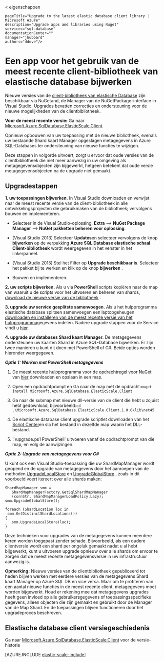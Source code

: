 < eigenschappen
    
    pageTitle="Upgrade to the latest elastic database client library | Microsoft Azure" 
    description="Upgrade apps and libraries using Nuget" 
    services="sql-database" 
    documentationCenter="" 
    manager="jhubbard" 
    authors="ddove"/>

<tags 
    ms.service="sql-database" 
    ms.workload="sql-database" 
    ms.tgt_pltfrm="na" 
    ms.devlang="na" 
    ms.topic="article" 
    ms.date="05/27/2016" 
    ms.author="ddove" />

# <a name="upgrade-an-app-to-use-the-latest-elastic-database-client-library"></a>Een app voor het gebruik van de meest recente client-bibliotheek van elastische database bijwerken

Nieuwe versies van de [client-bibliotheek van elastische Database](sql-database-elastic-database-client-library.md) zijn beschikbaar via NuGetand, de Manager van de NuGetPackage-interface in Visual Studio. Upgrades bevatten correcties en ondersteuning voor de nieuwe mogelijkheden van de clientbibliotheek.

**Voor de meest recente versie:** Ga naar [Microsoft.Azure.SqlDatabase.ElasticScale.Client](https://www.nuget.org/packages/Microsoft.Azure.SqlDatabase.ElasticScale.Client/).

Opnieuw opbouwen van uw toepassing met de nieuwe bibliotheek, evenals uw bestaande Shard kaart Manager opgeslagen metagegevens in Azure SQL-Databases ter ondersteuning van nieuwe functies te wijzigen.

Deze stappen in volgorde uitvoert, zorgt u ervoor dat oude versies van de clientbibliotheek die niet meer aanwezig in uw omgeving als metagegevensobjecten zijn bijgewerkt, hetgeen betekent dat oude versie metagegevensobjecten na de upgrade niet gemaakt.   

## <a name="upgrade-steps"></a>Upgradestappen

**1. uw toepassingen bijwerken.** In Visual Studio downloaden en verwijst naar de meest recente versie van de client-bibliotheek in alle ontwikkelingsprojecten die gebruikmaken van de bibliotheek; vervolgens bouwen en implementeren. 

 * Selecteer in de Visual Studio-oplossing, **Extra** --> **NuGet Package Manager** -->  **NuGet pakketten beheren voor oplossing**. 
 * (Visual Studio 2013) Selecteer **Updates**en selecteer vervolgens de knop **bijwerken** op de verpakking **Azure SQL Database elastische schaal Client-bibliotheek** wordt weergegeven in het venster in het linkerpaneel.
 * (Visual Studio 2015) Stel het Filter op **Upgrade beschikbaar is**. Selecteer het pakket bij te werken en klik op de knop **bijwerken** .
    
 
 * Bouwen en implementeren. 

**2. uw scripts bijwerken.** Als u via **PowerShell** scripts kopiëren naar de map van waaruit u de scripts voor het uitvoeren en beheren van shards, [download de nieuwe versie van de bibliotheek](https://www.nuget.org/packages/Microsoft.Azure.SqlDatabase.ElasticScale.Client/) . 

**3. upgrade uw service gesplitste samenvoegen.** Als u het hulpprogramma elastische database splitsen samenvoegen een laptopgeheugen [downloaden en installeren van de meest recente versie van het hulpprogramma](https://www.nuget.org/packages/Microsoft.Azure.SqlDatabase.ElasticScale.Service.SplitMerge/)gegevens indelen. Nadere upgrade stappen voor de Service vindt u [hier](sql-database-elastic-scale-overview-split-and-merge.md). 

**4. upgrade uw databases Shard kaart Manager**. De metagegevens ondersteunen uw kaarten Shard in Azure SQL-Database bijwerken.  Er zijn twee manieren u kunt dit doen met PowerShell of C#. Beide opties worden hieronder weergegeven.

***Optie 1: Werken met PowerShell metagegevens***

1. De meest recente hulpprogramma voor de opdrachtregel voor NuGet van [hier](http://nuget.org/nuget.exe) downloaden en opslaan in een map. 

2. Open een opdrachtprompt en Ga naar de map met de opdracht:`nuget install Microsoft.Azure.SqlDatabase.ElasticScale.Client`

3. Ga naar de submap met nieuwe dll-versie van de client die hebt u zojuist hebt gedownload, bijvoorbeeld:`cd .\Microsoft.Azure.SqlDatabase.ElasticScale.Client.1.0.0\lib\net45`

4. De elastische database client upgrade scriptlet downloaden van het [Script Center](https://gallery.technet.microsoft.com/scriptcenter/Azure-SQL-Database-Elastic-6442e6a9)en sla het bestand in dezelfde map waarin het DLL-bestand.

5. '.\upgrade.ps1 PowerShell' uitvoeren vanaf de opdrachtprompt van die map, en volg de aanwijzingen.
 
***Optie 2: Upgrade van metagegevens voor C#***

U kunt ook een Visual Studio-toepassing die uw ShardMapManager wordt geopend en de upgrade van metagegevens door het aanroepen van de methoden [UpgradeLocalStore](https://msdn.microsoft.com/library/azure/microsoft.azure.sqldatabase.elasticscale.shardmanagement.shardmapmanager.upgradelocalstore.aspx) en [UpgradeGlobalStore](https://msdn.microsoft.com/library/azure/microsoft.azure.sqldatabase.elasticscale.shardmanagement.shardmapmanager.upgradeglobalstore.aspx) , zoals in dit voorbeeld voert itereert over alle shards maken: 

    ShardMapManager smm =
       ShardMapManagerFactory.GetSqlShardMapManager
       (connStr, ShardMapManagerLoadPolicy.Lazy); 
    smm.UpgradeGlobalStore(); 
    
    foreach (ShardLocation loc in
     smm.GetDistinctShardLocations()) 
    {   
       smm.UpgradeLocalStore(loc); 
    } 

Deze technieken voor upgrades van de metagegevens kunnen meerdere keren worden toegepast zonder schade. Bijvoorbeeld, als een oudere clientversie wordt een shard per ongeluk gemaakt nadat u al hebt bijgewerkt, kunt u uitvoeren upgrade opnieuw over alle shards om ervoor te zorgen dat de meest recente metagegevensversie in uw infrastructuur aanwezig is. 

**Opmerking:**  Nieuwe versies van de clientbibliotheek gepubliceerd tot heden blijven werken met eerdere versies van de metagegevens Shard kaart Manager op Azure SQL DB en vice versa.   Maar om te profiteren van een aantal nieuwe functies in de meest recente client, metagegevens moet worden bijgewerkt.   Houd er rekening mee dat metagegevens upgrades heeft geen invloed op alle gebruikersgegevens of toepassingsspecifieke gegevens, alleen objecten die zijn gemaakt en gebruikt door de Manager van de Map Shard.  En de toepassingen blijven functioneren door het upgradeproces beschreven. 

## <a name="elastic-database-client-version-history"></a>Elastische database client versiegeschiedenis 

Ga naar [Microsoft.Azure.SqlDatabase.ElasticScale.Client](https://www.nuget.org/packages/Microsoft.Azure.SqlDatabase.ElasticScale.Client/) voor de versie-historie


[AZURE.INCLUDE [elastic-scale-include](../../includes/elastic-scale-include.md)]  


<!--Image references-->
[1]:./media/sql-database-elastic-scale-upgrade-client-library/nuget-upgrade.png
 